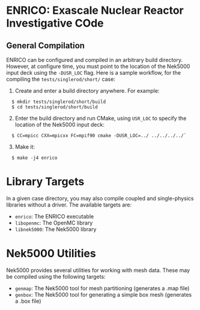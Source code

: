 # ENRICO: Exascale Nuclear Reactor Investigative COde

## General Compilation

ENRICO can be configured and compiled in an arbitrary build directory.  However, at configure time, you must point to
the location of the Nek5000 input deck using the `-DUSR_LOC` flag.  Here is a sample workflow, for the compiling the
`tests/singlerod/short/` case:

  1. Create and enter a build directory anywhere.  For example:
  ``` Console
    $ mkdir tests/singlerod/short/build
    $ cd tests/singlerod/short/build
  ```
  2. Enter the build directory and run CMake, using `USR_LOC` to specify the location of the Nek5000 input deck:
  ``` Console
    $ CC=mpicc CXX=mpicxx FC=mpif90 cmake -DUSR_LOC=../ ../../../../`
  ```
  3. Make it:
  ``` Console
    $ make -j4 enrico
  ```

# Library Targets

In a given case directory, you may also compile coupled and single-physics libraries without a driver.  The available
targets are:
* `enrico`: The ENRICO executable
* `libopenmc`: The OpenMC library
* `libnek5000`: The Nek5000 library

# Nek5000 Utilities

Nek5000 provides several utilities for working with mesh data.  These may be compiled using the following
targets:
* `genmap`: The Nek5000 tool for mesh partitioning (generates a .map file)
* `genbox`: The Nek5000 tool for generating a simple box mesh (generates a .box file)
